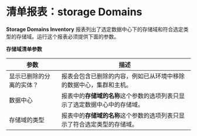 # 清单报表：storage Domains

**Storage Domains Inventory** 报表列出了选定数据中心下的存储域和符合选定类型的存储域。运行这个报表必须提供下面的参数。

**存储域清单参数**

| 参数 | 描述 |
| ---- | ---- |
| 显示已删除的分离的实体？ | 报表会包含已删除的内容，例如已从环境中移除的数据中心，集群和主机。 |
| 数据中心 | 报表中的**存储域的名称**这个参数的选项列表只显示了选定数据中心中的存储域。 |
| 存储域的类型 | 报表中的**存储域的名称**这个参数的选项列表只显示了符合选定类型的存储域。 |
